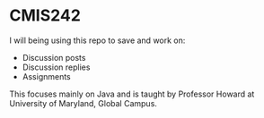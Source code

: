 # CMIS242

I will being using this repo to save and work on:
*   Discussion posts
*   Discussion replies
*   Assignments

This focuses mainly on Java and is taught by Professor Howard at University of Maryland, Global Campus.